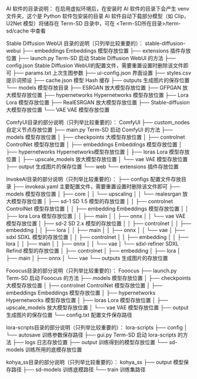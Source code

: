 AI 软件的目录说明：
在启用虚拟环境后，在安装时 AI 软件的目录下会产生 venv 文件夹，这个是 Python 软件包安装的目录
AI 软件自动下载部分模型（如 Clip，U2Net 模型）将储存在 Term-SD 目录中，可在 <Term-SD所在目录>/term-sd/cache 中查看


Stable Diffusion WebUI 目录的说明（只列举比较重要的）：
stable-diffusion-webui
├── embeddings              Embeddings 模型存放位置
├── extensions              插件存放位置
├── launch.py               Term-SD 启动 Stable Diffusion WebUI 的方法
├── config.json             Stable Diffusion WebUI的配置文件，需要重置设置时删除该文件即可
├── params.txt              上次生图参数
├── ui-config.json          界面设置
├── styles.csv              提示词预设
├── cache.json              模型 Hash 缓存
├── outputs                 生成图片的保存位置
└── models                  模型存放目录
    ├── ESRGAN              放大模型存放位置
    ├── GFPGAN              放大模型存放位置
    ├── hypernetworks       Hypernetworks 模型存放位置
    ├── Lora                Lora 模型存放位置
    ├── RealESRGAN          放大模型存放位置
    ├── Stable-diffusion    大模型存放位置
    └── VAE                 VAE 模型存放位置


ComfyUI目录的部分说明（只列举比较重要的）：
ComfyUI
├── custom_nodes            自定义节点存放位置
├── main.py                 Term-SD 启动 ComfyUI 的方法
├── models                  模型存放位置
│   ├── checkpoints         大模型存放位置
│   ├── controlnet          ControlNet 模型存放位置
│   ├── embeddings          Embeddings 模型存放位置
│   ├── hypernetworks       Hypernetworks模型存放位置
│   ├── loras               Lora 模型存放位置
│   ├── upscale_models      放大模型存放位置
│   └── vae                 VAE 模型存放位置
├── output                  生成图片的保存位置
└── web
    └── extensions          插件存放位置


InvokeAI目录的部分说明（只列举比较重要的）：
├── configs                 配置文件存放目录
├── invokeai.yaml           主要配置文件，需要重置设置时删除该文件即可
├── models                  模型存放位置
│   ├── core
│   │   └── upscaling
│   │       └── realesrgan  放大模型存放位置
│   ├── sd-1                SD 1.5 模型的存放位置
│   │   ├── controlnet      ControlNet 模型存放位置
│   │   ├── embedding       Embeddings 模型存放位置
│   │   ├── lora            Lora 模型存放位置
│   │   ├── main
│   │   ├── onnx
│   │   └── vae             VAE 模型存放位置
│   ├── sd-2                SD 2.x 模型的存放位置
│   │   ├── controlnet
│   │   ├── embedding
│   │   ├── lora
│   │   ├── main
│   │   ├── onnx
│   │   └── vae
│   ├── sdxl                SDXL 模型的存放位置
│   │   ├── controlnet
│   │   ├── embedding
│   │   ├── lora
│   │   ├── main
│   │   ├── onnx
│   │   └── vae
│   └── sdxl-refiner        SDXL Refind 模型的存放位置
│       ├── controlnet
│       ├── embedding
│       ├── lora
│       ├── main
│       ├── onnx
│       └── vae
└── outputs                 生成图片的存放位置


Fooocus目录的部分说明（只列举比较重要的）：
Fooocus
├── launch.py               Term-SD 启动 Fooocus 的方法
├── models                  模型存放位置
│   ├── checkpoints         大模型存放位置
│   ├── controlnet          ControlNet 模型存放位置
│   ├── embeddings          Embeddings 模型存放位置
│   ├── hypernetworks       Hypernetworks 模型存放位置
│   ├── loras               Lora 模型存放位置
│   ├── upscale_models      放大模型存放位置
│   └── vae                 VAE 模型存放位置
├── output                  生成图片的保存位置
└── config.txt              配置文件保存路径


lora-scripts目录的部分说明（只列举比较重要的）：
lora-scripts
├── config
│   └── autosave            训练参数保存路径
├── gui.py                  Term-SD 启动 lora-scripts 的方法
├── logs                    日志存放位置
├── output                  训练得到的模型存放位置
└── sd-models               训练所用的底模存放位置


kohya_ss目录的部分说明（只列举比较重要的）：
kohya_ss
├── output                  模型保存路径
├── sd-models               训练底模路径
└── train                   训练集路径